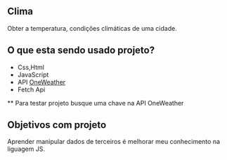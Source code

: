 ## Clima
 Obter a temperatura, condições climáticas de uma cidade.

## O que esta sendo usado projeto?
* Css,Html
* JavaScript
* API [OneWeather](https://openweathermap.org/api)
* Fetch Api

** Para testar projeto busque uma chave na API OneWeather
## Objetivos com projeto

 Aprender manipular dados de terceiros é melhorar meu conhecimento na liguagem JS.
